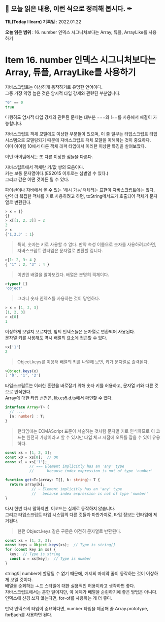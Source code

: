 ## 📕 오늘 읽은 내용, 이런 식으로 정리해 봅시다. ✒

**TIL(Today I learn) 기록일** : 2022.01.22

**오늘 읽은 범위** : 16. number 인덱스 시그니처보다는 Array, 튜플, ArrayLike를 사용하기


# Item 16. number 인덱스 시그니처보다는 Array, 튜플, ArrayLike를 사용하기
자바스크립트는 이상하게 동작하기로 유명한 언어이다.   
그중 가장 악명 높은 것은 암시적 타입 강제와 관련된 부분입니다.   
  
```ts
"0" == 0
true
```

다행히도 암시적 타입 강제와 관련된 문제는 대부분 ===와 !==를 사용해서 해결이 가능합니다.   
  
자바스크립트 객체 모델에도 이상한 부분들이 있으며, 이 중 일부는 타입스크립트 타입 시스템으로 모델링되기 때문에 자바스크립트 객체 모델을 이해하는 것이 중요하다.   
이미 아이템 10에서 다룬 객체 래퍼 타입에서 이러한 이상한 특징을 살펴보았다.   
   
 이번 아이템에서는 또 다른 이상한 점들을 다룬다.   
     
 자바스립트에서 객체란 키/값 쌍의 모음이다.   
 키는 보통 문자열이다.(ES2015 이후로는 심벌일 수 있다.)   
 그리고 값은 어떤 것이든 될 수 있다.   
    
파이썬이나 자바에서 볼 수 있는 '해시 가능'객체라는 표현이 자바스크립트에는 없다.   
만약 더 복잡한 객체를 키로 사용하려고 하면, toString메서드가 호출되어 객체가 문자열로 변환된다.   
```ts
> x = {}
{}
> x[[1, 2, 3]] = 2
2
> x
{'1,2,3' : 1}
```

>특히, 숫자는 키로 사용할 수 없다. 만약 속성 이름으로 숫자를 사용하려고하면, 자바스크립트 런타임은 문자열로 변환할 겁니다.   
```ts
>{1: 2, 3: 4 }
{ "1" : 2, "3" : 4 }
```
> 이번엔 배열을 알아보겠다. 배열은 분명히 객체이다.
```ts
>typeof []
'object'
```
> 그러니 숫자 인덱스를 사용하는 것이 당연하다.
```ts
> x = [1, 2, 3]
[1, 2, 3]
> x[0]
1
```

이상하게 보일지 모르지만, 앞의 인덱스들은 문자열로 변환되어 사용된다.   
문자열 키를 사용해도 역시 배열의 요소에 접근할 수 있다.   
```ts
>x['1']
2
```

>Object.keys를 이용해 배열의 키를 나열해 보면, 키가 문자열로 출력된다.
```ts
>Object.keys(x)
[ '0', '1', '2']
```

타입스크립트는 이러한 혼란을 바로잡기 위해 숫자 키를 허용하고, 문자열 키와 다른 것으로 인식한다.   
Array에 대한 타입 선언은, lib.es5.d.ts에서 확인할 수 있다.
```ts
interface Array<T> {
  // ....
  [n: number] : T;
}
```
>런타임에는 ECMAScript 표준이 서술하는 것처럼 문자열 키로 인식하므로 이 코드는 완전히 가상이라고 할 수 있지만 타입 체크 시점에 오류를 잡을 수 있어 유용하다.   
```ts
const xs = [1, 2, 3];
const x0 = xs[0];  // OK
const x1 = xs['1'];
           // ~~~ Element implicitly has an 'any' type
           //      because index expression is not of type 'number'

function get<T>(array: T[], k: string): T {
  return array[k];
            // ~ Element implicitly has an 'any' type
            //   because index expression is not of type 'number'
}
``` 
다시 한번 다시 말하지만, 이코드는 실제로 동작하지 않습니다.   
그리고 타입스크립트 타입 시스템의 다른 것들과 마찬가지로, 타입 정보는 런타임에 제거된다.   
> 한편 Object.keys 같은 구문은 여전히 문자열로 반환된다.
```ts
const xs = [1, 2, 3];
const keys = Object.keys(xs);  // Type is string[]
for (const key in xs) {
  key;  // Type is string
  const x = xs[key];  // Type is number
}
```
string이 number에 할당될 수 없기 때문에, 예제의 마지막 줄이 동작하는 것이 이상하게 보일 것이다.   
배열을 순회하는 ㅗ드 스타일에 대한 실용적인 허용이라고 생각하면 좋다.   
자바스크립트에서는 흔한 일이지만, 이 예제가 배열을 순횐하기에 좋은 방법은 아니다.   
인덱스에 신경 쓰지 않는다면, for-of를 사용하는 게 더 좋다.   
   
 만약 인덱스의 타입이 중요하다면, number 타입을 제공해 줄 Array.prototype, forEach를 사용하면 된다.
